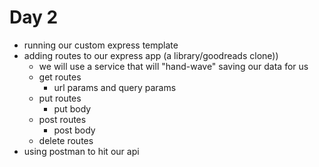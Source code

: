 # Day 2

- running our custom express template
- adding routes to our express app (a library/goodreads clone))
  - we will use a service that will "hand-wave" saving our data for us
  - get routes
    - url params and query params
  - put routes
    - put body
  - post routes
    - post body
  - delete routes
- using postman to hit our api

